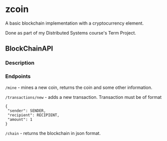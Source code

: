 # zcoin
A basic blockchain implementation with a cryptocurrency element. 

Done as part of my Distributed Systems course's Term Project. 

## BlockChainAPI
### Description

### Endpoints
`/mine` - mines a new coin, returns the coin and some other information.

`/transactions/new` - adds a new transaction. 
Transaction must be of format 
```
{
 "sender": SENDER,
 "recipient": RECIPIENT,
 "amount": 1
}
```

`/chain` - returns the blockchain in json format.
